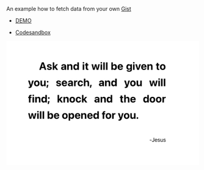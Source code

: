 
An example how to fetch data from your own [Gist](https://github.com/Ebazhanov/inspirational-quotes-from-gist/blob/master/src/App.js) 

- [DEMO](quotes-inspirational.netlify.app/)

- [Codesandbox](https://codesandbox.io/s/inspirational-quotes-from-gist-i6nts)

![screenshot](public/screen.jpg)
